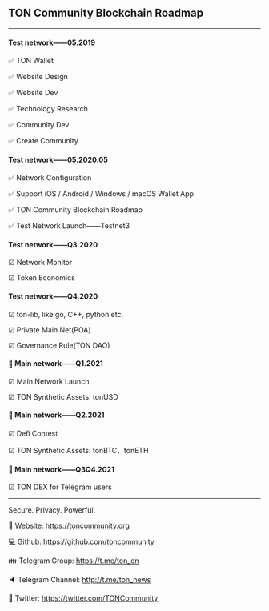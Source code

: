 ## TON Community Blockchain Roadmap

---

#### Test network——05.2019

 ✅ TON Wallet
 
 ✅ Website Design
 
 ✅ Website Dev
 
 ✅ Technology Research
 
 ✅ Community Dev
 
 ✅ Create Community

#### Test network——05.2020.05

 ✅ Network Conﬁguration
 
 ✅ Support iOS / Android / Windows / macOS Wallet App
 
 ✅ TON Community Blockchain Roadmap
 
 ✅ Test Network Launch——Testnet3

#### Test network——Q3.2020

 ☑ Network Monitor
 
 ☑ Token Economics

#### Test network——Q4.2020

 ☑ ton-lib, like go, C++, python etc.
 
 ☑ Private Main Net(POA)
 

 ☑ Governance Rule(TON DAO)

#### 💎 Main network——Q1.2021

 ☑ Main Network Launch
 
 ☑ TON Synthetic Assets: tonUSD

#### 💎 Main network——Q2.2021

 ☑ Deﬁ Contest
 
 ☑ TON Synthetic Assets: tonBTC、tonETH

#### 💎 Main network——Q3Q4.2021

 ☑ TON DEX for Telegram users

---

Secure. Privacy. Powerful.

 🌊 Website: https://toncommunity.org
 
 💻 Github: https://github.com/toncommunity
 
 👪 Telegram Group: https://t.me/ton_en
 
 🔈 Telegram Channel: http://t.me/ton_news
 
 🙋 Twitter: https://twitter.com/TONCommunity
